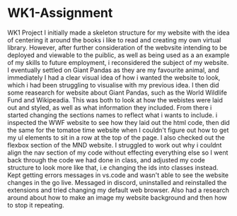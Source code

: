# WK1-Assignment

WK1 Project
I initially made a skeleton structure for my website with the idea of centering it around the books i like to read and creating my own virtual library. However, after further consideration of the webvsite intending to be deployed and viewable to the puiblic, as well as being used as a an example of my skills to future employment, i reconsidered the subject of my website.
I eventually settled on Giant Pandas as they are my favourite animal, and immediately I had a clear visual idea of how i wanted the website to look, which i had been struggling to visualise with my previous idea. I then did some reasearch for website about Giant Pandas, such as the World Wildlife Fund and Wikipeadia. This was both to look at how the webistes were laid out and styled, as well as what information they included. From there i started changing the sections names to reflect what i wants to include.
i inspected the WWF website to see how they laid out the html code, then did the same for the tomatoe time website when I couldn't figure out how to get my ul elements to sit in a row at the top of the page. I also checked out the flexbox section of the MND website.
I struggled to work out why i couldnt align the nav section of my code without effecting everything else so I went back through the code we had done in class, and adjusted my code structure to look more like that, i.e changing the ids into classes instead.
Kept getting errors messages in vs.code and wasn't able to see the website changes in the go live. Messaged in discord, uninstalled and reinstalled the extensions and tried changing my default web browser. Also had a research around about how to make an image my website background and then how to stop it repeating.

